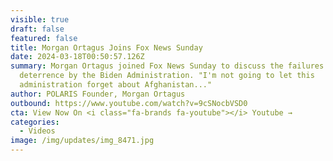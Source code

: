 ```yaml
---
visible: true
draft: false
featured: false
title: Morgan Ortagus Joins Fox News Sunday
date: 2024-03-18T00:50:57.126Z
summary: Morgan Ortagus joined Fox News Sunday to discuss the failures of
  deterrence by the Biden Administration. "I'm not going to let this
  administration forget about Afghanistan..."
author: POLARIS Founder, Morgan Ortagus
outbound: https://www.youtube.com/watch?v=9cSNocbVSD0
cta: View Now On <i class="fa-brands fa-youtube"></i> Youtube →
categories:
  - Videos
image: /img/updates/img_8471.jpg
---
```

